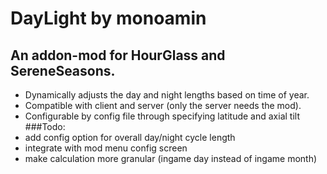 # DayLight by monoamin
## An addon-mod for HourGlass and SereneSeasons.
- Dynamically adjusts the day and night lengths based on time of year.
- Compatible with client and server (only the server needs the mod).
- Configurable by config file through specifying latitude and axial tilt 
###Todo:
- add config option for overall day/night cycle length
- integrate with mod menu config screen
- make calculation more granular (ingame day instead of ingame month) 
